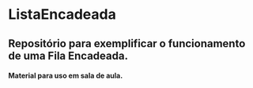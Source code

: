 # ListaEncadeada
## Repositório para exemplificar o funcionamento de uma Fila Encadeada.
#### Material para uso em sala de aula.
